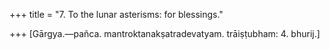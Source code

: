 +++
title = "7. To the lunar asterisms: for blessings."

+++
[Gārgya.—pañca. mantroktanakṣatradevatyam. trāiṣṭubham: 4. bhurij.]
